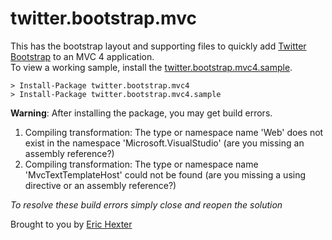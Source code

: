 twitter.bootstrap.mvc
===================================================

This has the bootstrap layout and supporting files to quickly add [Twitter Bootstrap](http://twitter.github.com/bootstrap/) to an MVC 4 application. <br />
To view a working sample, install the [twitter.bootstrap.mvc4.sample](http://nuget.org/packages/twitter.bootstrap.mvc4.sample).

	> Install-Package twitter.bootstrap.mvc4
	> Install-Package twitter.bootstrap.mvc4.sample



**Warning**: After installing the package, you may get build errors.

1. Compiling transformation: The type or namespace name 'Web' does not exist in the namespace 'Microsoft.VisualStudio' (are you missing an assembly reference?) 
2. Compiling transformation: The type or namespace name 'MvcTextTemplateHost' could not be found (are you missing a using directive or an assembly reference?) 

_To resolve these build errors simply close and reopen the solution_


Brought to you by [Eric Hexter](http://lostechies.com/erichexter/)